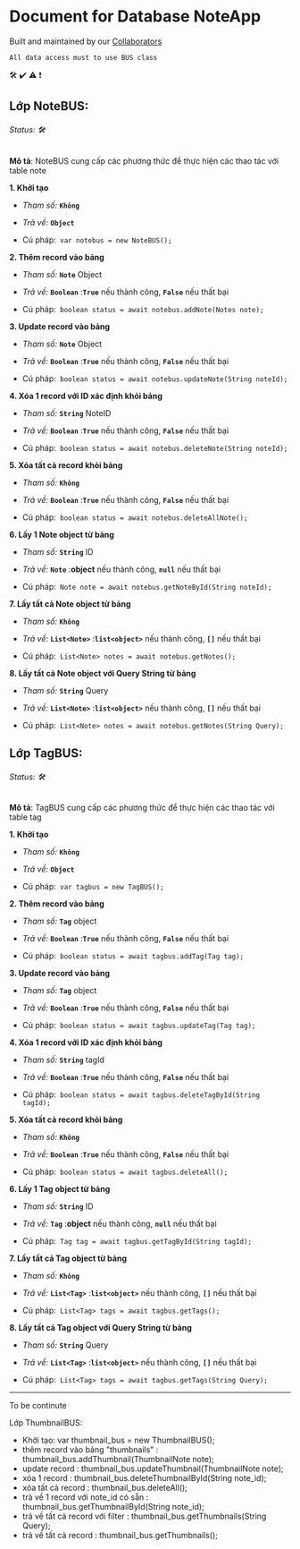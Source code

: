 # Document for Database NoteApp

Built and maintained by our [Collaborators](#collaborators)

```
All data access must to use BUS class
```
:hammer_and_wrench:
:heavy_check_mark:
:warning:
:exclamation:
## Lớp NoteBUS:  
###### Status: :hammer_and_wrench:
**Mô tả**: NoteBUS cung cấp các phương thức để thực hiện các thao tác với table note

**1. Khởi tạo**

- *Tham số:* **`Không`**

- *Trả về:* **`Object`** 

- Cú pháp:` var notebus = new NoteBUS();`

**2. Thêm record vào bảng**

- *Tham số:* **`Note`** Object

- *Trả về:* **`Boolean`** :**`True`** nếu thành công, **`False`** nếu thất bại

- Cú pháp:` boolean status = await notebus.addNote(Notes note);`

**3. Update record vào bảng**

- *Tham số:* **`Note`** Object

- *Trả về:* **`Boolean`** :**`True`** nếu thành công, **`False`** nếu thất bại

- Cú pháp:` boolean status = await notebus.updateNote(String noteId);`

**4. Xóa 1 record với ID xác định khỏi bảng**

- *Tham số:* **`String`** NoteID

- *Trả về:* **`Boolean`** :**`True`** nếu thành công, **`False`** nếu thất bại

- Cú pháp:` boolean status = await notebus.deleteNote(String noteId);`

**5. Xóa tất cả record khỏi bảng**

- *Tham số:* **`Không`**

- *Trả về:* **`Boolean`** :**`True`** nếu thành công, **`False`** nếu thất bại

- Cú pháp:` boolean status = await notebus.deleteAllNote();`

**6. Lấy 1 Note object từ bảng**

- *Tham số:* **`String`** ID

- *Trả về:* **`Note`** :**object** nếu thành công, **`null`** nếu thất bại

- Cú pháp:` Note note = await notebus.getNoteById(String noteId);`

**7. Lấy tất cả Note object từ bảng**

- *Tham số:* **`Không`**

- *Trả về:* **`List<Note>`** :**`list<object>`** nếu thành công, **`[]`** nếu thất bại

- Cú pháp:` List<Note> notes = await notebus.getNotes();`

**8. Lấy tất cả Note object với Query String từ bảng**

- *Tham số:* **`String`** Query

- *Trả về:* **`List<Note>`** :**`list<object>`** nếu thành công, **`[]`** nếu thất bại

- Cú pháp:` List<Note> notes = await notebus.getNotes(String Query);`

## Lớp TagBUS:  
###### Status: :hammer_and_wrench:
**Mô tả**: TagBUS cung cấp các phương thức để thực hiện các thao tác với table tag

**1. Khởi tạo**

- *Tham số:* **`Không`**

- *Trả về:* **`Object`** 

- Cú pháp:` var tagbus = new TagBUS();`

**2. Thêm record vào bảng**

- *Tham số:* **`Tag`** object

- *Trả về:* **`Boolean`** :**`True`** nếu thành công, **`False`** nếu thất bại

- Cú pháp:` boolean status = await tagbus.addTag(Tag tag);`

**3. Update record vào bảng**

- *Tham số:* **`Tag`** object

- *Trả về:* **`Boolean`** :**`True`** nếu thành công, **`False`** nếu thất bại

- Cú pháp:` boolean status = await tagbus.updateTag(Tag tag);`

**4. Xóa 1 record với ID xác định khỏi bảng**

- *Tham số:* **`String`** tagId

- *Trả về:* **`Boolean`** :**`True`** nếu thành công, **`False`** nếu thất bại

- Cú pháp:` boolean status = await tagbus.deleteTagById(String tagId);`

**5. Xóa tất cả record khỏi bảng**

- *Tham số:* **`Không`**

- *Trả về:* **`Boolean`** :**`True`** nếu thành công, **`False`** nếu thất bại

- Cú pháp:` boolean status = await tagbus.deleteAll();`

**6. Lấy 1 Tag object từ bảng**

- *Tham số:* **`String`** ID

- *Trả về:* **`Tag`** :**object** nếu thành công, **`null`** nếu thất bại

- Cú pháp:` Tag tag = await tagbus.getTagById(String tagId);`

**7. Lấy tất cả Tag object từ bảng**

- *Tham số:* **`Không`**

- *Trả về:* **`List<Tag>`** :**`list<object>`** nếu thành công, **`[]`** nếu thất bại

- Cú pháp:` List<Tag> tags = await tagbus.getTags();`

**8. Lấy tất cả Tag object với Query String từ bảng**

- *Tham số:* **`String`** Query

- *Trả về:* **`List<Tag>`** :**`list<object>`** nếu thành công, **`[]`** nếu thất bại

- Cú pháp:` List<Tag> tags = await tagbus.getTags(String Query);`
***
To be continute

Lớp ThumbnailBUS:
- Khởi tạo: var thumbnail_bus = new ThumbnailBUS();
- thêm record vào bảng "thumbnails" : thumbnail_bus.addThumbnail(ThumbnailNote note);
- update record : thumbnail_bus.updateThumbnail(ThumbnailNote note);
- xóa 1 record : thumbnail_bus.deleteThumbnailById(String note_id);
- xóa tất cả record : thumbnail_bus.deleteAll();
- trả về 1 record với note_id có sẵn : thumbnail_bus.getThumbnailById(String note_id);
- trả về tất cả record với filter : thumbnail_bus.getThumbnails(String Query);
- trả về tất cả record : thumbnail_bus.getThumbnails();
